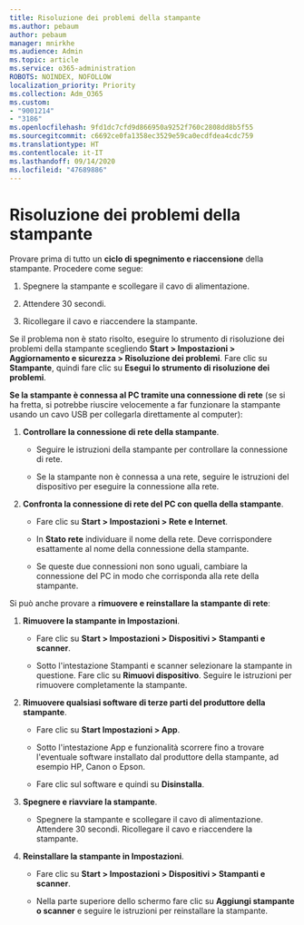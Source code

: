 ```yaml
---
title: Risoluzione dei problemi della stampante
ms.author: pebaum
author: pebaum
manager: mnirkhe
ms.audience: Admin
ms.topic: article
ms.service: o365-administration
ROBOTS: NOINDEX, NOFOLLOW
localization_priority: Priority
ms.collection: Adm_O365
ms.custom:
- "9001214"
- "3186"
ms.openlocfilehash: 9fd1dc7cfd9d866950a9252f760c2808dd8b5f55
ms.sourcegitcommit: c6692ce0fa1358ec3529e59ca0ecdfdea4cdc759
ms.translationtype: HT
ms.contentlocale: it-IT
ms.lasthandoff: 09/14/2020
ms.locfileid: "47689886"
---
```

# <a name="troubleshoot-your-printer"></a>Risoluzione dei problemi della stampante

Provare prima di tutto un **ciclo di spegnimento e riaccensione** della stampante. Procedere come segue:

1. Spegnere la stampante e scollegare il cavo di alimentazione.

2. Attendere 30 secondi.

3. Ricollegare il cavo e riaccendere la stampante.

Se il problema non è stato risolto, eseguire lo strumento di risoluzione dei problemi della stampante scegliendo **Start > Impostazioni > Aggiornamento e sicurezza > Risoluzione dei problemi**. Fare clic su **Stampante**, quindi fare clic su **Esegui lo strumento di risoluzione dei problemi**.

**Se la stampante è connessa al PC tramite una connessione di rete** (se si ha fretta, si potrebbe riuscire velocemente a far funzionare la stampante usando un cavo USB per collegarla direttamente al computer):

1. **Controllare la connessione di rete della stampante**.
    
    - Seguire le istruzioni della stampante per controllare la connessione di rete.

    - Se la stampante non è connessa a una rete, seguire le istruzioni del dispositivo per eseguire la connessione alla rete.

2. **Confronta la connessione di rete del PC con quella della stampante**.

    - Fare clic su **Start > Impostazioni > Rete e Internet**.

    - In **Stato rete** individuare il nome della rete. Deve corrispondere esattamente al nome della connessione della stampante.

    - Se queste due connessioni non sono uguali, cambiare la connessione del PC in modo che corrisponda alla rete della stampante.

Si può anche provare a **rimuovere e reinstallare la stampante di rete**:

1. **Rimuovere la stampante in Impostazioni**.

    - Fare clic su **Start > Impostazioni > Dispositivi > Stampanti e scanner**.

    - Sotto l'intestazione Stampanti e scanner selezionare la stampante in questione. Fare clic su **Rimuovi dispositivo**. Seguire le istruzioni per rimuovere completamente la stampante.

2. **Rimuovere qualsiasi software di terze parti del produttore della stampante**.

    - Fare clic su **Start Impostazioni > App**.

    - Sotto l'intestazione App e funzionalità scorrere fino a trovare l'eventuale software installato dal produttore della stampante, ad esempio HP, Canon o Epson.

    - Fare clic sul software e quindi su **Disinstalla**.

3. **Spegnere e riavviare la stampante**.

    - Spegnere la stampante e scollegare il cavo di alimentazione. Attendere 30 secondi. Ricollegare il cavo e riaccendere la stampante.

4. **Reinstallare la stampante in Impostazioni**.

    - Fare clic su **Start > Impostazioni > Dispositivi > Stampanti e scanner**.
 
    - Nella parte superiore dello schermo fare clic su **Aggiungi stampante o scanner** e seguire le istruzioni per reinstallare la stampante.
